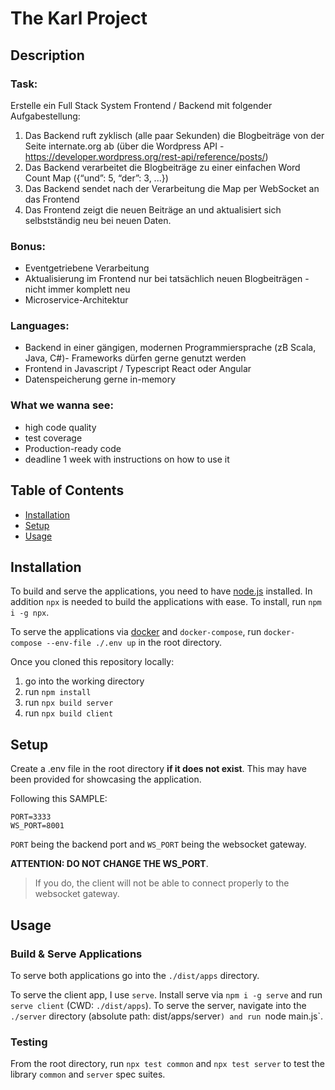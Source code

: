 # The Karl Project

## Description 

### Task:

Erstelle ein Full Stack System Frontend / Backend mit folgender Aufgabestellung:
1. Das Backend ruft zyklisch (alle paar Sekunden) die Blogbeiträge von der Seite internate.org ab (über die Wordpress API - https://developer.wordpress.org/rest-api/reference/posts/)
2. Das Backend verarbeitet die Blogbeiträge zu einer einfachen Word Count Map ({“und”: 5, “der”: 3, ...})
3. Das Backend sendet nach der Verarbeitung die Map per WebSocket an das Frontend
4. Das Frontend zeigt die neuen Beiträge an und aktualisiert sich selbstständig neu bei neuen Daten.

### Bonus:
- Eventgetriebene Verarbeitung
- Aktualisierung im Frontend nur bei tatsächlich neuen Blogbeiträgen - nicht immer komplett neu
- Microservice-Architektur

### Languages:
- Backend in einer gängigen, modernen Programmiersprache (zB Scala, Java, C#)- Frameworks dürfen gerne genutzt werden
- Frontend in Javascript / Typescript React oder Angular
- Datenspeicherung gerne in-memory

### What we wanna see:
- high code quality
- test coverage
- Production-ready code
- deadline 1 week with instructions on how to use it

## Table of Contents

* [Installation](#installation)
* [Setup](#setup)
* [Usage](#usage)

## Installation

To build and serve the applications, you need to have [node.js](https://nodejs.org/en/) installed. 
In addition `npx` is needed to build the applications with ease. To install, run `npm i -g npx`.

To serve the applications via [docker](https://www.docker.com/) and `docker-compose`,
run `docker-compose --env-file ./.env up` in the root directory.

Once you cloned this repository locally:
1. go into the working directory
2. run `npm install`
3. run `npx build server`
4. run `npx build client`

## Setup

Create a .env file in the root directory **if it does not exist**. This may have been provided for showcasing the application.

Following this SAMPLE:
```.env
PORT=3333
WS_PORT=8001
```

`PORT` being the backend port and `WS_PORT` being the websocket gateway. 

**ATTENTION: DO NOT CHANGE THE WS_PORT**.

> If you do, the client will not be able to connect properly to the websocket gateway.

## Usage 

### Build & Serve Applications

To serve both applications go into the `./dist/apps` directory.

To serve the client app, I use `serve`. Install serve via `npm i -g serve` and run `serve client` (CWD: `./dist/apps`).
To serve the server, navigate into the `./server` directory (absolute path: dist/apps/server`) and run `node main.js`.

### Testing

From the root directory, run `npx test common` and `npx test server` to test the library `common` and `server` spec suites. 

